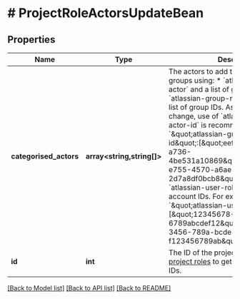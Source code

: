 # # ProjectRoleActorsUpdateBean

## Properties

Name | Type | Description | Notes
------------ | ------------- | ------------- | -------------
**categorised_actors** | **array<string,string[]>** | The actors to add to the project role.  Add groups using:   *  &#x60;atlassian-group-role-actor&#x60; and a list of group names.  *  &#x60;atlassian-group-role-actor-id&#x60; and a list of group IDs.  As a group&#39;s name can change, use of &#x60;atlassian-group-role-actor-id&#x60; is recommended. For example, &#x60;\&quot;atlassian-group-role-actor-id\&quot;:[\&quot;eef79f81-0b89-4fca-a736-4be531a10869\&quot;,\&quot;77f6ab39-e755-4570-a6ae-2d7a8df0bcb8\&quot;]&#x60;.  Add users using &#x60;atlassian-user-role-actor&#x60; and a list of account IDs. For example, &#x60;\&quot;atlassian-user-role-actor\&quot;:[\&quot;12345678-9abc-def1-2345-6789abcdef12\&quot;, \&quot;abcdef12-3456-789a-bcde-f123456789ab\&quot;]&#x60;. | [optional]
**id** | **int** | The ID of the project role. Use [Get all project roles](#api-rest-api-2-role-get) to get a list of project role IDs. | [optional] [readonly]

[[Back to Model list]](../../README.md#models) [[Back to API list]](../../README.md#endpoints) [[Back to README]](../../README.md)
